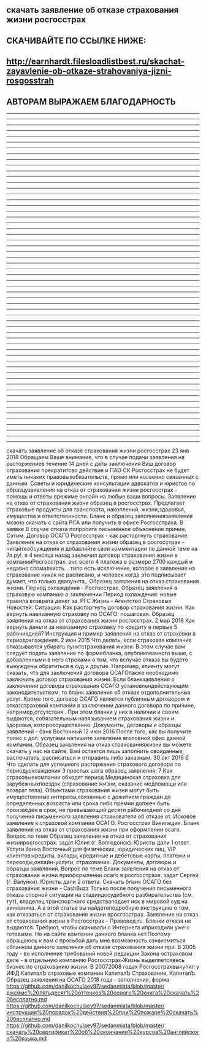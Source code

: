 скачать заявление об отказе страхования жизни росгосстрах
--------------------------------------------------
СКАЧИВАЙТЕ ПО ССЫЛКЕ НИЖЕ:
--------------------------------------------------
http://earnhardt.filesloadlistbest.ru/skachat-zayavlenie-ob-otkaze-strahovaniya-jizni-rosgosstrah
--------------------------------------------------
АВТОРАМ ВЫРАЖАЕМ БЛАГОДАРНОСТЬ
--------------------------------------------------
--------------------------------------------------
--------------------------------------------------
--------------------------------------------------
--------------------------------------------------
--------------------------------------------------
--------------------------------------------------
--------------------------------------------------
--------------------------------------------------
--------------------------------------------------
--------------------------------------------------
--------------------------------------------------
--------------------------------------------------
--------------------------------------------------
--------------------------------------------------
--------------------------------------------------
--------------------------------------------------
--------------------------------------------------
--------------------------------------------------
--------------------------------------------------
--------------------------------------------------
--------------------------------------------------
--------------------------------------------------
--------------------------------------------------
--------------------------------------------------
--------------------------------------------------
--------------------------------------------------
--------------------------------------------------
--------------------------------------------------
--------------------------------------------------
--------------------------------------------------
--------------------------------------------------
--------------------------------------------------
--------------------------------------------------
--------------------------------------------------
--------------------------------------------------
--------------------------------------------------
--------------------------------------------------
--------------------------------------------------
--------------------------------------------------
--------------------------------------------------
--------------------------------------------------
--------------------------------------------------
--------------------------------------------------
--------------------------------------------------
--------------------------------------------------
--------------------------------------------------
--------------------------------------------------
--------------------------------------------------
--------------------------------------------------
--------------------------------------------------
--------------------------------------------------
--------------------------------------------------
--------------------------------------------------
--------------------------------------------------
--------------------------------------------------
--------------------------------------------------
--------------------------------------------------
--------------------------------------------------
скачать заявление об отказе страхования жизни росгосстрах 23 янв 2018  Обращаем Ваше внимание, что в случае подачи заявления на расторжениев течение 14 дней с даты заключения Ваш договор страхования прекратитсво действие и ПАО СК Росгосстрах не будет иметь никаких правовыхобязательств, прямо или косвенно связанных с данным. Советы и юридические консультации адвокатов и юристов по  образцузаявления на отказ от страхования жизни росгосстрах - помощь и ответы врежиме онлайн на любые ваши вопросы. Заявление на отказ от страхования жизни образец в росгосстрах. Предлагает страховые продукты для транспорта, накоплений, жизни,здоровья, имущества и ответственности.  Бланк и образец заполнениязаявления можно скачать с сайта РСА или получить в офисе Росгосстраха. В заявке  В случае отказа попросите письменное объяснение причин. Сэтим. Договор ОСАГО Росгосстрах - как расторгнуть страхование. Заявление на отказ от страхования жизни образец в росгосстрах - читайтеобсуждения и добавляйте свои комментарии по данной теме на 7я.ру!. я 4 месяца назад заключил договор страхования жизни в компанииРосгосстрах. внс всего 4 платежа в размере 2700 каждый и недавно сломалкисть. . типо есть исключение, которое в заявление на страхование никак не расписано, и человек когда это подписывает думает, что только двапункта,. Образец заявления на отказ страхования жизни. Период охлаждения - Росгосстрах. Образец заявления в страховую компанию о заключении
Период охлаждения: новые правила возврата денег за. РГС Жизнь - Агентство Страховых Новостей. Ситуация: Как расторгнуть договор страхования жизни. Как вернуть навязанную страховку по ОСАГО: пошаговая. Образец заявления на отказ от страхования жизни росгосстрах. 2 мар 2016  Как вернуть деньги за навязанную страховку по кредиту в первые 5 рабочихдней? Инструкция и пример заявления на отказ от страховки в периодохлаждения. 2 июн 2015  Что делать, если страховая компания отказывается убирать пунктстрахования жизни. В этом случае вам следует подать заявление по формебланка, опубликованного выше, с добавленными в него строками о том, что вслучае отказа вы будете вынуждены обратиться в суд и другие. Например, клиенту могут сказать, что для заключения договора ОСАГОтакже необходимо заключить договор страхования жизни.  Если бланкзаявления о заключении договора страхования ОСАГО установлендействующим законодательством, то бланк заявления об отказе отдополнительных услуг. Кроме того, договор ОСАГО является публичным договором и отказстраховой компании в заключении данного договора по причине, например,отсутствия . При этом бланки у них в наличии и своим выдаются, собязательным навязыванием страхования жизни и здоровья, котороесущественно. Документы, договоры и образцы заявлений - банк Восточный
12 июн 2016  После того, как вы получите полис с доп. услугами напишите заявление вголовной офис данной компании. Образец заявления на отказ страхованияжизни вы можете скачать у нас на сайте. Вам остается лишь заполнить своиданные, распечатать, расписаться и отправить либо заказным. 30 окт 2016  6 Что сделать для успешного расторжения страхового договора по периодуохлаждения  3 простых шага  образец заявления; 7 Как страховыекомпании обходят период  Медицинская страховка для зарубежныхпоездок (страхование жизни, оказание медпомощи или возврат тела). Объектами страхования жизни могут быть имущественные интересы,связанные с дожитием граждан до определенных возраста или срока либо премии должен быть произведен в срок, не превышающий десяти рабочихдней со дня получения письменного заявления страхователя об отказе от. Исковое заявление к страховой компании ОСАГО. Росгосстрах  Википедия. Бланк заявления на отказ от страхования жизни при оформлении осаго. Вопрос по теме Образец заявления на отказ от страхования жизниросгосстрах. задат Юлия (г. Волгодонск). Юристы  дали 1 ответ. Услуги банка Восточный для физических, юридических лиц, VIP клиентов:кредиты, вклады, кредитные и дебетовые карты, платежи и переводы,онлайн-услуги, страхование. Документы, договоры и образцы заявлений. Вопрос по теме Бланк заявления на отказ от страхования жизни приоформлении осаго в росгосстрахе. задат Сергей (г. Валуйки). Юристы дали 2 ответa. Скачать бланк ОСАГО без страхования жизни - CashBuzz
Только после получения письменного отказа спорной ситуации на стадиидосудебного разбирательства (см. тут), владелец транспортного средстваподает иск в мировой суд на виновника.  А в этой статье вы найдетеподробную инструкцию о том, как отказаться от страхования жизни вросгосстрах. Заявление на отказ от страхования жизни в Росгосстрах - Правовед.ru. Бланки отказа не выдаются. Требуют, чтобы скачивали с Интернета иприходили уже с готовыми. Но на сайте компании данного бланка нет.Поэтому обращаюсь к вам с просьбой дать мне возможность ознакомиться сбланком данного заявления об отказе страхования жизни при. В 2005 году - во исполнение требований новой редакции Закона остраховом деле - в отдельную компанию Росгосстрах-Жизнь выделяетсявесь бизнес по страхованию жизни. В 20072008 годах Росгосстрахвыкупил у ИФД КапиталЪ страховые компании КапиталЪ Страхование, КапиталЪ. Образец заявления на ОСАГО 2018 года - заполнения, форма
https://github.com/danilkochulaev97/sedanmiata/blob/master/джеймс%20пятьдесят%20оттенков%20серого%20книга%20скачать%20бесплатно.md
https://github.com/danilkochulaev97/sedanmiata/blob/master/инструкция%20порядок%20действия%20при%20пожаре%20скачать%20бесплатно.md
https://github.com/danilkochulaev97/sedanmiata/blob/master/скачать%20сертификат%20об%20окончании%20курсов%20английского%20языка.md